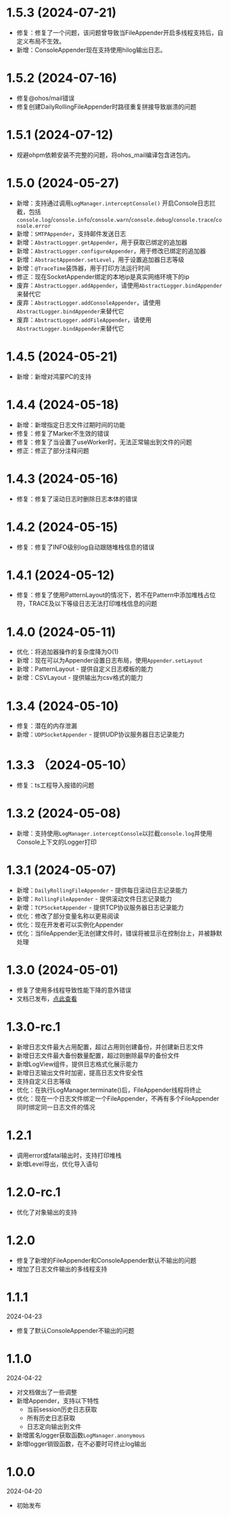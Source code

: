 # 1.5.3 (2024-07-21)

- 修复：修复了一个问题，该问题曾导致当FileAppender开启多线程支持后，自定义布局不生效。
- 新增：ConsoleAppender现在支持使用hilog输出日志。

# 1.5.2 (2024-07-16)

- 修复@ohos/mail错误
- 修复创建DailyRollingFileAppender时路径重复拼接导致崩溃的问题

# 1.5.1 (2024-07-12)

- 规避ohpm依赖安装不完整的问题，将ohos_mail编译包含进包内。

# 1.5.0 (2024-05-27)

- 新增：支持通过调用`LogManager.interceptConsole()`
  开启Console日志拦截，包括`console.log`/`console.info`/`console.warn`/`console.debug`/`console.trace`/`console.error`
- 新增：`SMTPAppender`，支持邮件发送日志
- 新增：`AbstractLogger.getAppender`，用于获取已绑定的追加器
- 新增：`AbstractLogger.configureAppender`，用于修改已绑定的追加器
- 新增：`AbstractAppender.setLevel`，用于设置追加器日志等级
- 新增：`@TraceTime`装饰器，用于打印方法运行时间
- 修正：现在SocketAppender绑定的本地ip是真实网络环境下的ip
- 废弃：`AbstractLogger.addAppender`，请使用`AbstractLogger.bindAppender`来替代它
- 废弃：`AbstractLogger.addConsoleAppender`，请使用`AbstractLogger.bindAppender`来替代它
- 废弃：`AbstractLogger.addFileAppender`，请使用`AbstractLogger.bindAppender`来替代它

# 1.4.5 (2024-05-21)

- 新增：新增对鸿蒙PC的支持

# 1.4.4 (2024-05-18)

- 新增：新增指定日志文件过期时间的功能
- 修复：修复了Marker不生效的错误
- 修复：修复了当设置了useWorker时，无法正常输出到文件的问题
- 修正：修正了部分注释问题

# 1.4.3 (2024-05-16)

- 修复：修复了滚动日志时删除日志本体的错误

# 1.4.2 (2024-05-15)

- 修复：修复了INFO级别log自动跟随堆栈信息的错误

# 1.4.1 (2024-05-12)

- 修复：修复了使用PatternLayout的情况下，若不在Pattern中添加堆栈占位符，TRACE及以下等级日志无法打印堆栈信息的问题

# 1.4.0 (2024-05-11)

- 优化：将追加器操作的复杂度降为O(1)
- 新增：现在可以为Appender设置日志布局，使用`Appender.setLayout`
- 新增：PatternLayout - 提供自定义日志模板的能力
- 新增：CSVLayout - 提供输出为csv格式的能力

# 1.3.4 (2024-05-10)

- 修复：潜在的内存泄漏
- 新增：`UDPSocketAppender` - 提供UDP协议服务器日志记录能力

# 1.3.3 （2024-05-10）

- 修复：ts工程导入报错的问题

# 1.3.2 (2024-05-08)

- 新增：支持使用`LogManager.interceptConsole`以拦截`console.log`并使用Console上下文的Logger打印

# 1.3.1 (2024-05-07)

- 新增：`DailyRollingFileAppender` - 提供每日滚动日志记录能力
- 新增：`RollingFileAppender` - 提供滚动文件日志记录能力
- 新增：`TCPSocketAppender` - 提供TCP协议服务器日志记录能力
- 优化：修改了部分变量名称以更易阅读
- 优化：现在开发者可以实例化Appender
- 优化：当fileAppender无法创建文件时，错误将被显示在控制台上，并被静默处理

# 1.3.0 (2024-05-01)

- 修复了使用多线程导致性能下降的意外错误
- 文档已发布，[点此查看](https://ericple.github.io/log4a/)

# 1.3.0-rc.1

- 新增日志文件最大占用配置，超过占用则创建备份，并创建新日志文件
- 新增日志文件最大备份数量配置，超过则删除最早的备份文件
- 新增LogView组件，提供日志格式化展示能力
- 新增日志输出文件时加密，提高日志文件安全性
- 支持自定义日志等级
- 优化：在执行LogManager.terminate()后，FileAppender线程将终止
- 优化：现在一个日志文件绑定一个FileAppender，不再有多个FileAppender同时绑定同一日志文件的情况

# 1.2.1

- 调用error或fatal输出时，支持打印堆栈
- 新增Level导出，优化导入语句

# 1.2.0-rc.1

- 优化了对象输出的支持

# 1.2.0

- 修复了新增的FileAppender和ConsoleAppender默认不输出的问题
- 增加了日志文件输出的多线程支持

# 1.1.1

2024-04-23

- 修复了默认ConsoleAppender不输出的问题

# 1.1.0

2024-04-22

- 对文档做出了一些调整
- 新增Appender，支持以下特性
    - 当前session历史日志获取
    - 所有历史日志获取
    - 日志定向输出到文件
- 新增匿名logger获取函数`LogManager.anonymous`
- 新增logger销毁函数，在不必要时可终止log输出

# 1.0.0

2024-04-20

- 初始发布